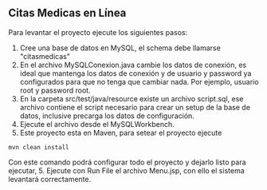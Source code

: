 ## Citas Medicas en Línea

Para levantar el proyecto ejecute los siguientes pasos:

1. Cree una base de datos en MySQL, el schema debe llamarse "citasmedicas"
2. En el archivo MySQLConexion.java cambie los datos de conexión, es ideal que mantenga
los datos de conexión y de usuario y password ya configurados para que no tenga que cambiar nada.
Por ejemplo, usuario root y password root.
2. En la carpeta src/test/java/resource existe un archivo script.sql, ese archivo
contiene el script necesario para crear un setup de la base de datos, inclusive precarga
los datos de configuración.
3. Ejecute el archivo desde el MySQLWorkbench.
4. Este proyecto esta en Maven, para setear el proyecto ejecute
```
mvn clean install
```
Con este comando podrá configurar todo el proyecto y dejarlo listo para ejecutar,
5. Ejecute con Run File el archivo Menu.jsp, con ello el sistema levantará correctamente.